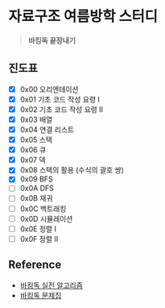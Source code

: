 # 자료구조 여름방학 스터디

> **바킹독 끝장내기**

## 진도표

- [x] 0x00 오리엔테이션
- [x] 0x01 기초 코드 작성 요령 I
- [x] 0x02 기초 코드 작성 요령 II
- [x] 0x03 배열
- [x] 0x04 연결 리스트
- [x] 0x05 스택
- [x] 0x06 큐
- [x] 0x07 덱
- [x] 0x08 스택의 활용 (수식의 괄호 쌍)
- [x] 0x09 BFS
- [ ] 0x0A DFS
- [ ] 0x0B 재귀
- [ ] 0x0C 백트래킹
- [ ] 0x0D 시뮬레이션
- [ ] 0x0E 정렬 I
- [ ] 0x0F 정렬 II

## Reference

- [바킹독 실전 알고리즘](https://blog.encrypted.gg/category/%EA%B0%95%EC%A2%8C/%EC%8B%A4%EC%A0%84%20%EC%95%8C%EA%B3%A0%EB%A6%AC%EC%A6%98?page=2)
- [바킹독 문제집](https://github.com/encrypted-def/basic-algo-lecture/blob/master/workbook.md)
